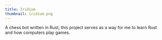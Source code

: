 ```yaml
---
title: Iridium
thumbnail: iridium.png
---
```


A chess bot written in Rust, this project serves as a way for me to learn Rust and how computers play games.